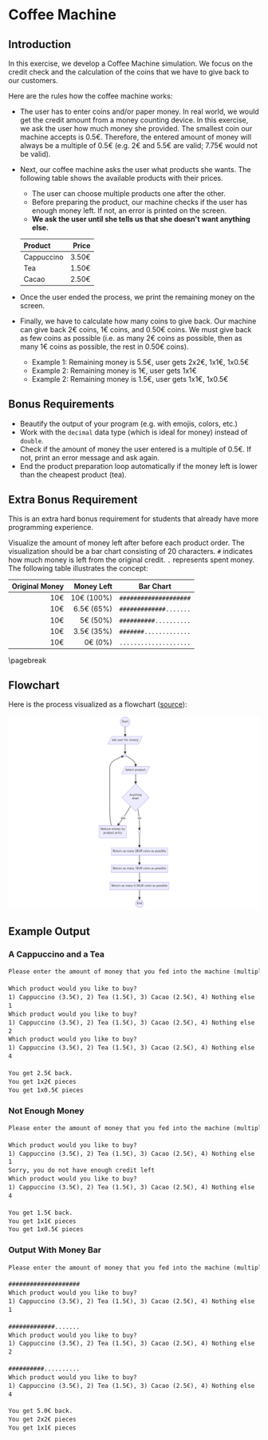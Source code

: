 # Coffee Machine

## Introduction

In this exercise, we develop a Coffee Machine simulation. We focus on the credit check and the calculation of the coins that we have to give back to our customers.

Here are the rules how the coffee machine works:

* The user has to enter coins and/or paper money. In real world, we would get the credit amount from a money counting device. In this exercise, we ask the user how much money she provided. The smallest coin our machine accepts is 0.5€. Therefore, the entered amount of money will always be a multiple of 0.5€ (e.g. 2€ and 5.5€ are valid; 7.75€ would not be valid).

* Next, our coffee machine asks the user what products she wants. The following table shows the available products with their prices.
  * The user can choose multiple products one after the other.
  * Before preparing the product, our machine checks if the user has enough money left. If not, an error is printed on the screen.
  * **We ask the user until she tells us that she doesn't want anything else.**

  | Product    | Price |
  | ---------- | ----: |
  | Cappuccino | 3.50€ |
  | Tea        | 1.50€ |
  | Cacao      | 2.50€ |

* Once the user ended the process, we print the remaining money on the screen.

* Finally, we have to calculate how many coins to give back. Our machine can give back 2€ coins, 1€ coins, and 0.50€ coins. We must give back as few coins as possible (i.e. as many 2€ coins as possible, then as many 1€ coins as possible, the rest in 0.50€ coins).
  * Example 1: Remaining money is 5.5€, user gets 2x2€, 1x1€, 1x0.5€
  * Example 2: Remaining money is 1€, user gets 1x1€
  * Example 2: Remaining money is 1.5€, user gets 1x1€, 1x0.5€

## Bonus Requirements

* Beautify the output of your program (e.g. with emojis, colors, etc.)
* Work with the `decimal` data type (which is ideal for money) instead of `double`.
* Check if the amount of money the user entered is a multiple of 0.5€. If not, print an error message and ask again.
* End the product preparation loop automatically if the money left is lower than the cheapest product (tea).

## Extra Bonus Requirement

This is an extra hard bonus requirement for students that already have more programming experience.

Visualize the amount of money left after before each product order. The visualization should be a bar chart consisting of 20 characters. `#` indicates how much money is left from the original credit. `.` represents spent money. The following table illustrates the concept:

| Original Money | Money Left | Bar Chart              |
| -------------: | ---------: | ---------------------- |
|            10€ | 10€ (100%) | `####################` |
|            10€ | 6.5€ (65%) | `#############.......` |
|            10€ |   5€ (50%) | `##########..........` |
|            10€ | 3.5€ (35%) | `#######.............` |
|            10€ |    0€ (0%) | `....................` |

\pagebreak

## Flowchart

Here is the process visualized as a flowchart ([source](https://mermaid.live/edit#pako:eNp9kj1vwjAQhv_KyVMiQYFKLBlagWBshUg74Q7GOSAisSN_DFHEf-9h8xG1iAyO9eZ5fGfHHZO6QJaxvRHNAb4WXAE9uRPGJUl4pWkvg-HwDT60wnYzmtkjeIsGdtpAfc5GPxENQEBXRhdeupXBJkngulQv7VM5VpsRDSgdNDG6rngngvCp3aFU-26m2jDhXGFl8f0U6ctnQqFFG4w1ko-x8ziPLcO2JflSjaqWEi8le8bfrfyrovT9YOZCHnt7vWWBeF16o6kB540CYaEWqqXwew1Sl8qeo0ZbW26raxvBCO7kkTt55k5u7nj6SB6_TJ_pUQr-UhVJQkOasgGr0dSiLOjWdGeQM3fAGjnLaFrgTvjKccbViVDhnc5bJVnmjMcB800hHC5KQfetZtlO0F87_QL6jdJc)):

![Flowchart](./flowchart.png)

## Example Output

### A Cappuccino and a Tea

```txt
Please enter the amount of money that you fed into the machine (multiple of 0.5€): 7.5

Which product would you like to buy?
1) Cappuccino (3.5€), 2) Tea (1.5€), 3) Cacao (2.5€), 4) Nothing else
1
Which product would you like to buy?
1) Cappuccino (3.5€), 2) Tea (1.5€), 3) Cacao (2.5€), 4) Nothing else
2
Which product would you like to buy?
1) Cappuccino (3.5€), 2) Tea (1.5€), 3) Cacao (2.5€), 4) Nothing else
4

You get 2.5€ back.
You get 1x2€ pieces
You get 1x0.5€ pieces
```

### Not Enough Money

```txt
Please enter the amount of money that you fed into the machine (multiple of 0.5€): 1.5

Which product would you like to buy?
1) Cappuccino (3.5€), 2) Tea (1.5€), 3) Cacao (2.5€), 4) Nothing else
1
Sorry, you do not have enough credit left
Which product would you like to buy?
1) Cappuccino (3.5€), 2) Tea (1.5€), 3) Cacao (2.5€), 4) Nothing else
4

You get 1.5€ back.
You get 1x1€ pieces
You get 1x0.5€ pieces
```

### Output With Money Bar

```txt
Please enter the amount of money that you fed into the machine (multiple of 0.5€): 10

####################
Which product would you like to buy?
1) Cappuccino (3.5€), 2) Tea (1.5€), 3) Cacao (2.5€), 4) Nothing else
1

#############.......
Which product would you like to buy?
1) Cappuccino (3.5€), 2) Tea (1.5€), 3) Cacao (2.5€), 4) Nothing else
2

##########..........
Which product would you like to buy?
1) Cappuccino (3.5€), 2) Tea (1.5€), 3) Cacao (2.5€), 4) Nothing else
4

You get 5.0€ back.
You get 2x2€ pieces
You get 1x1€ pieces
```
